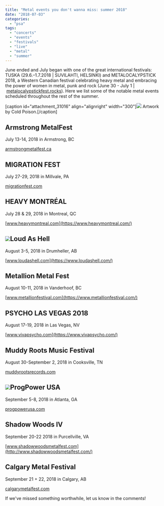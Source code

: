 ```yaml
---
title: "Metal events you don't wanna miss: summer 2018"
date: "2018-07-03"
categories: 
  - "psa"
tags: 
  - "concerts"
  - "events"
  - "festivals"
  - "live"
  - "metal"
  - "summer"
---
```


June ended and July began with one of the great international festivals: TUSKA (29.6.–1.7.2018 | SUVILAHTI, HELSINKI) and METALOCALYPSTICK 2018, a Western Canadian festival celebrating heavy metal and embracing the power of women in metal, punk and rock (June 30 - July 1 | [metalocalypstickfest.rocks](http://metalocalypstickfest.rocks/)). Here we list some of the notable metal events scheduled throughout the rest of the summer.

\[caption id="attachment\_31016" align="alignright" width="300"\]![](https://www.hellbound.ca/wp-content/uploads/2018/07/Migration-Fest-post-300x300.jpg) Artwork by Cold Poison.\[/caption\]

## Armstrong MetalFest

July 13-14, 2018 in Armstrong, BC

[armstrongmetalfest.ca](https://armstrongmetalfest.ca/)

## MIGRATION FEST

July 27-29, 2018 in Millvale, PA

[migrationfest.com](http://migrationfest.com/)

## HEAVY MONTRÉAL

July 28 & 29, 2018 in Montreal, QC

[www.heavymontreal.com](https://www.heavymontreal.com/)

## ![](https://www.hellbound.ca/wp-content/uploads/2018/07/Loud-as-Hell-poster-194x300.jpg)Loud As Hell

August 3-5, 2018 in Drumheller, AB

[www.loudashell.com](https://www.loudashell.com/)

## Metallion Metal Fest

August 10-11, 2018 in Vanderhoof, BC

[www.metallionfestival.com](https://www.metallionfestival.com/)

## PSYCHO LAS VEGAS 2018

August 17-19, 2018 in Las Vegas, NV

[www.vivapsycho.com](https://www.vivapsycho.com/)

## Muddy Roots Music Festival

August 30-September 2, 2018 in Cooksville, TN

[muddyrootsrecords.com](http://muddyrootsrecords.com/)

## ![](https://www.hellbound.ca/wp-content/uploads/2018/07/poster-ppusaxix-400x600-200x300.jpg)ProgPower USA

September 5-8, 2018 in Atlanta, GA

[progpowerusa.com](http://progpowerusa.com/)

## Shadow Woods IV

September 20-22 2018 in Purcellville, VA

[www.shadowwoodsmetalfest.com](http://www.shadowwoodsmetalfest.com/)

## Calgary Metal Festival

September 21 + 22, 2018 in Calgary, AB

[calgarymetalfest.com](https://calgarymetalfest.com/)

If we've missed something worthwhile, let us know in the comments!
